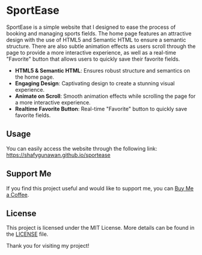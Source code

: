 # SportEase

SportEase is a simple website that I designed to ease the process of booking and managing sports fields. The home page features an attractive design with the use of HTML5 and Semantic HTML to ensure a semantic structure. There are also subtle animation effects as users scroll through the page to provide a more interactive experience, as well as a real-time "Favorite" button that allows users to quickly save their favorite fields.

- **HTML5 & Semantic HTML**: Ensures robust structure and semantics on the home page.
- **Engaging Design**: Captivating design to create a stunning visual experience.
- **Animate on Scroll**: Smooth animation effects while scrolling the page for a more interactive experience.
- **Realtime Favorite Button**: Real-time "Favorite" button to quickly save favorite fields.

## Usage

You can easily access the website through the following link: <a href="https://shafygunawan.github.io/sportease" target="_blank">https://shafygunawan.github.io/sportease</a>

## Support Me

If you find this project useful and would like to support me, you can <a href="https://www.buymeacoffee.com/shafygunawan" target="_blank">Buy Me a Coffee</a>.

## License

This project is licensed under the MIT License. More details can be found in the [LICENSE](https://github.com/shafygunawan/sportease/blob/main/LICENSE) file.

Thank you for visiting my project!
